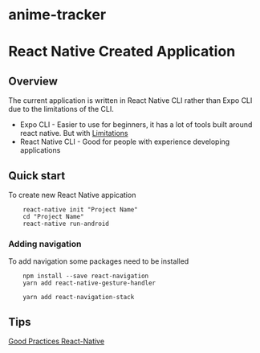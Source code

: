 # anime-tracker
# React Native Created Application

## Overview
The current application is written in React Native CLI rather than Expo CLI due to the limitations of the CLI.
* Expo CLI - Easier to use for beginners, it has a lot of tools built around react native. But with [Limitations](https://docs.expo.io/versions/latest/introduction/why-not-expo/)
* React Native CLI - Good for people with experience developing applications

## Quick start
To create new React Native appication
```
    react-native init "Project Name"
    cd "Project Name"
    react-native run-android
```

### Adding navigation
To add navigation some packages need to be installed
```
    npm install --save react-navigation
    yarn add react-native-gesture-handler

    yarn add react-navigation-stack
```



## Tips
[Good Practices React-Native](https://medium.com/skyshidigital/5-best-practices-for-react-native-development-you-probably-doesnt-know-474df87d74e6)
